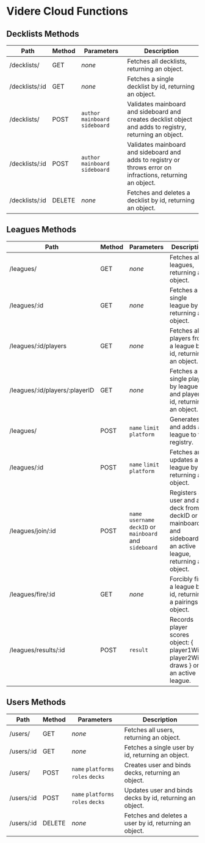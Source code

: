 # Videre Cloud Functions

## Decklists Methods

Path | Method | Parameters | Description
--- | --- | --- | ---
   /decklists/ | GET | *none* | Fetches all decklists, returning an object.
   /decklists/:id | GET | *none* | Fetches a single decklist by id, returning an object.
   /decklists/ | POST | `author` `mainboard` `sideboard` | Validates mainboard and sideboard and creates decklist object and adds to registry, returning an object.
   /decklists/:id | POST | `author` `mainboard` `sideboard` | Validates mainboard and sideboard and adds to registry or throws error on infractions, returning an object.
   /decklists/:id | DELETE | *none* | Fetches and deletes a decklist by id, returning an object.

## Leagues Methods

Path | Method | Parameters | Description
--- | --- | --- | ---
   /leagues/ | GET | *none* | Fetches all leagues, returning an object.
   /leagues/:id | GET | *none* | Fetches a single league by id, returning an object.
   /leagues/:id/players | GET | *none* | Fetches all players from a league by id, returning an object.
   /leagues/:id/players/:playerID | GET | *none* | Fetches a single player by league and player id, returning an object.
   /leagues/ | POST | `name` `limit` `platform` | Generates and adds a league to the registry.
   /leagues/:id | POST | `name` `limit` `platform` | Fetches and updates a league by id, returning an object.
   /leagues/join/:id | POST | `name` `username` `deckID` or `mainboard` and `sideboard` | Registers a user and a deck from deckID or mainboard and sideboard to an active league, returning an object.
   /leagues/fire/:id | GET | *none* | Forcibly fires a league by id, returning a pairings object.
   /leagues/results/:id | POST | `result` | Records player scores object: { player1Wins, player2Wins, draws } on an active league.

 ## Users Methods

 Path | Method | Parameters | Description
 --- | --- | --- | ---
   /users/ | GET | *none* | Fetches all users, returning an object.
   /users/:id | GET | *none* | Fetches a single user by id, returning an object.
   /users/ | POST | `name` `platforms` `roles` `decks` | Creates user and binds decks, returning an object.
   /users/:id | POST | `name` `platforms` `roles` `decks` | Updates user and binds decks by id, returning an object.
   /users/:id | DELETE | *none* | Fetches and deletes a user by id, returning an object.
